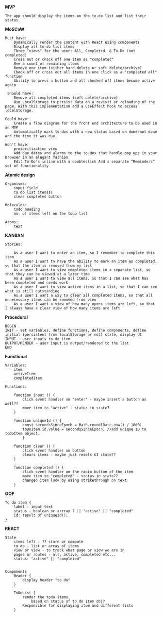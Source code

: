 **MVP**

    The app should display the items on the to-do list and list their status.

**MoSCoW**

    Must have:
        Dynamically render the content with React using components
        Display all to-do list items
        Three "views" for the user: All, Completed, & To-Do (not completed)
        Cross out or check off one item as "completed"
        See a count of remaining items
        Remove one item (either hard delete or soft delete/archive)
        Check off or cross out all items in one click as a "completed all" function
        Ability to press a button and all checked off items become active again

     Should have:
        Remove all completed items (soft delete/archive)
        Use LocalStorage to persist data on a revisit or reloading of the page. With this implementation add a useEffect hook to access localStorage.

    Could have:
        Create a flow diagram for the front end architecture to be used in an MVP
        Automatically mark to-dos with a new status based on done/not done and the time it was due.

    Won't have:
        proioritization view
        Add due dates and alarms to the to-dos that handle pop ups in your browser in an elegant fashion
        Edit To-Do's inline with a doubleclick Add a separate “Reminders” set of functionality

**Atomic design**

    Organisms: 
        input field
        to do list item(s)
        clear completed button

    Molecules: 
        todo heading
        no. of items left on the todo list

    Atoms: 
        text

**KANBAN**

    Stories:

        As a user I want to enter an item, so I remember to complete this item
        As a user I want to have the ability to mark an item as completed, so that the item is removed from my list
        As a user I want to view completed items in a separate list, so that they can be viewed at a later time
        As a user I want to view all items, so that I can see what has been completed and needs work
        As a user I want to view active items in a list, so that I can see what is still outstanding
        As a user I want a way to clear all completed items, so that all unnecessary items can be removed from view
        As a user I want a view of how many opens items are left, so that I always have a clear view of how many items are left



**Procedural**

    BEGIN 
    INIT - set variables, define functions, define components, define initial (persistent from localStorage or not) state, display UI
    INPUT - user inputs to-do item
    OUTPUT/RENDER - user input is output/rendered to the list
    END

**Functional**

    Variables:
        item
        activeItem
        completedItem

    Functions:   

        function input () {
            click event handler on "enter" - maybe insert a button as well??
            move item to "active" - status in state?
        }
    
        function uniqueId () {
            const secondsSinceEpoch = Math.round(Date.now() / 1000)
            toDoItem.id.value = secondsSinceEpoch; //add unique ID to toDoItem object.
            }

        function clear () {
            click event handler on button
            clears items - maybe just resets UI state??
        }

        function completed () {
            click event handler on the radio button of the item
            move item to "completed" - status in state??
            changed item look by using strikethrough on text
        }

**OOP**

    To do item {
        label - input text
        status - boolean or arrray ? || "active" || "completed"
        id: result of uniqueId();
    }

**REACT**

    State
        items left - ?? store or compute
        to do - list or array of items
        view or view - to track what page or view we are in
        pages or routes - all, active, completed etc... 
        status: "active" || "completed"


    Components
        Header {
            display header "to do"
        }

        ToDoList {
            render the todo items
                based on status of to do item obj?
            Responsible for displaying item and different lists
        }
